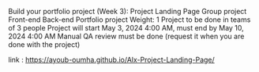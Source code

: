 Build your portfolio project (Week 3): Project Landing Page
Group project
Front-end
Back-end
Portfolio project
Weight: 1
Project to be done in teams of 3 people
Project will start May 3, 2024 4:00 AM, must end by May 10, 2024 4:00 AM
Manual QA review must be done (request it when you are done with the project)

link : https://ayoub-oumha.github.io/Alx-Project-Landing-Page/
